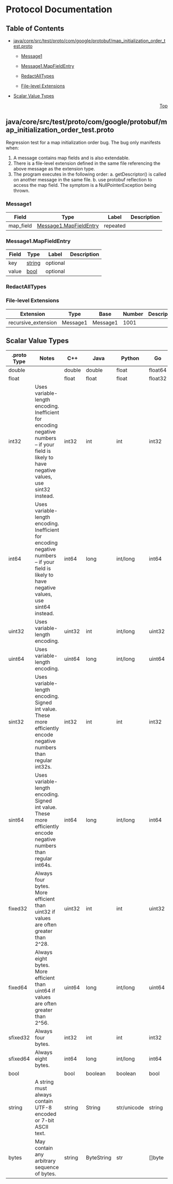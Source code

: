 # Protocol Documentation
<a name="top"></a>

## Table of Contents

- [java/core/src/test/proto/com/google/protobuf/map_initialization_order_test.proto](#java_core_src_test_proto_com_google_protobuf_map_initialization_order_test-proto)
    - [Message1](#map_test-Message1)
    - [Message1.MapFieldEntry](#map_test-Message1-MapFieldEntry)
    - [RedactAllTypes](#map_test-RedactAllTypes)
  
    - [File-level Extensions](#java_core_src_test_proto_com_google_protobuf_map_initialization_order_test-proto-extensions)
  
- [Scalar Value Types](#scalar-value-types)



<a name="java_core_src_test_proto_com_google_protobuf_map_initialization_order_test-proto"></a>
<p align="right"><a href="#top">Top</a></p>

## java/core/src/test/proto/com/google/protobuf/map_initialization_order_test.proto
Regression test for a map initialization order bug. The bug only manifests
when:
  1. A message contains map fields and is also extendable.
  2. There is a file-level extension defined in the same file referencing
     the above message as the extension type.
  3. The program executes in the following order:
       a. getDescriptor() is called on another message in the same file.
       b. use protobuf reflection to access the map field.
The symptom is a NullPointerException being thrown.


<a name="map_test-Message1"></a>

### Message1



| Field | Type | Label | Description |
| ----- | ---- | ----- | ----------- |
| map_field | [Message1.MapFieldEntry](#map_test-Message1-MapFieldEntry) | repeated |  |






<a name="map_test-Message1-MapFieldEntry"></a>

### Message1.MapFieldEntry



| Field | Type | Label | Description |
| ----- | ---- | ----- | ----------- |
| key | [string](#string) | optional |  |
| value | [bool](#bool) | optional |  |






<a name="map_test-RedactAllTypes"></a>

### RedactAllTypes






 

 


<a name="java_core_src_test_proto_com_google_protobuf_map_initialization_order_test-proto-extensions"></a>

### File-level Extensions
| Extension | Type | Base | Number | Description |
| --------- | ---- | ---- | ------ | ----------- |
| recursive_extension | Message1 | Message1 | 1001 |  |

 

 



## Scalar Value Types

| .proto Type | Notes | C++ | Java | Python | Go | C# | PHP | Ruby |
| ----------- | ----- | --- | ---- | ------ | -- | -- | --- | ---- |
| <a name="double" /> double |  | double | double | float | float64 | double | float | Float |
| <a name="float" /> float |  | float | float | float | float32 | float | float | Float |
| <a name="int32" /> int32 | Uses variable-length encoding. Inefficient for encoding negative numbers – if your field is likely to have negative values, use sint32 instead. | int32 | int | int | int32 | int | integer | Bignum or Fixnum (as required) |
| <a name="int64" /> int64 | Uses variable-length encoding. Inefficient for encoding negative numbers – if your field is likely to have negative values, use sint64 instead. | int64 | long | int/long | int64 | long | integer/string | Bignum |
| <a name="uint32" /> uint32 | Uses variable-length encoding. | uint32 | int | int/long | uint32 | uint | integer | Bignum or Fixnum (as required) |
| <a name="uint64" /> uint64 | Uses variable-length encoding. | uint64 | long | int/long | uint64 | ulong | integer/string | Bignum or Fixnum (as required) |
| <a name="sint32" /> sint32 | Uses variable-length encoding. Signed int value. These more efficiently encode negative numbers than regular int32s. | int32 | int | int | int32 | int | integer | Bignum or Fixnum (as required) |
| <a name="sint64" /> sint64 | Uses variable-length encoding. Signed int value. These more efficiently encode negative numbers than regular int64s. | int64 | long | int/long | int64 | long | integer/string | Bignum |
| <a name="fixed32" /> fixed32 | Always four bytes. More efficient than uint32 if values are often greater than 2^28. | uint32 | int | int | uint32 | uint | integer | Bignum or Fixnum (as required) |
| <a name="fixed64" /> fixed64 | Always eight bytes. More efficient than uint64 if values are often greater than 2^56. | uint64 | long | int/long | uint64 | ulong | integer/string | Bignum |
| <a name="sfixed32" /> sfixed32 | Always four bytes. | int32 | int | int | int32 | int | integer | Bignum or Fixnum (as required) |
| <a name="sfixed64" /> sfixed64 | Always eight bytes. | int64 | long | int/long | int64 | long | integer/string | Bignum |
| <a name="bool" /> bool |  | bool | boolean | boolean | bool | bool | boolean | TrueClass/FalseClass |
| <a name="string" /> string | A string must always contain UTF-8 encoded or 7-bit ASCII text. | string | String | str/unicode | string | string | string | String (UTF-8) |
| <a name="bytes" /> bytes | May contain any arbitrary sequence of bytes. | string | ByteString | str | []byte | ByteString | string | String (ASCII-8BIT) |

